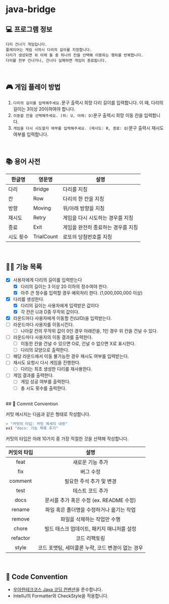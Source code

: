 # java-bridge

## 💻 프로그램 정보

```
다리 건너기 게임입니다.
플레이어는 게임 시작시 다리의 길이를 지정합니다.
다리가 생성되면 위 아래 둘 중 하나의 칸을 선택해 이동하는 행위를 반복합니다.
다리를 전부 건너거나, 건너다 실패하면 게임이 종료됩니다.
```

<br>

## 🎮 게임 플레이 방법

1. `다리의 길이를 입력해주세요.`문구 출력시 희망 다리 길이를 입력합니다. 이 때, 다리의 길이는 3이상 20이하여야 합니다.
2. `이동할 칸을 선택해주세요. (위: U, 아래: D)`문구 출력시 희망 이동 칸을 입력합니다.
3. `게임을 다시 시도할지 여부를 입력해주세요. (재시도: R, 종료: Q)`문구 출력시 재시도 여부를 입력합니다.

<br>

## 📚 용어 사전

| 한글명    | 영문명     | 설명                               |
| --------- | ---------- | ---------------------------------- |
| 다리      | Bridge     | 다리를 지칭                        |
| 칸        | Row        | 다리의 한 칸을 지칭                |
| 방향      | Moving     | 위/아래 방향을 지칭                |
| 재시도    | Retry      | 게임을 다시 시도하는 경우를 지칭   |
| 종료      | Exit       | 게임을 완전히 종료하는 경우를 지칭 |
| 시도 횟수 | TrialCount | 로또의 당첨번호를 지칭             |

<br>

## 👨‍🍳 기능 목록

- [x] 사용자에게 다리의 길이를 입력받는다
  - [x] 다리의 길이는 3 이상 20 이하의 정수여야 한다.
  - [x] 아주 큰 정수를 입력할 경우 예외처리 한다. (1,000,000,000 이상)
- [x] 다리를 생성한다.
  - [x] 다리의 길이는 사용자에게 입력받은 값이다
  - [x] 각 칸은 U과 D중 무작위 값이다.
- [x] 라운드마다 사용자에게 이동할 칸(U/D)을 입력받는다.
- [ ] 라운드마다 사용자를 이동시킨다.
  - [ ] 나아갈 칸의 무작위 값이 0인 경우 아래칸을, 1인 경우 위 칸을 건널 수 있다.
- [ ] 라운드마다 사용자의 이동 결과를 출력한다.
  - [ ] 이동한 칸을 건널 수 있으면 O로, 건널 수 없으면 X로 표시한다.
  - [ ] 다리의 모양으로 출력한다.
- [ ] 해당 라운드에서 이동 불가능한 경우 재시도 여부를 입력받는다.
- [ ] 재시도 요청시 다시 게임을 진행한다.
  - [ ] 다리는 최초 생성한 다리를 재사용한다.
- [ ] 게임 결과를 출력한다.
  - [ ] 게임 성공 여부를 출력한다.
  - [ ] 총 시도 횟수를 출력한다.

<br>
## 📌 Commit Convention

커밋 메시지는 다음과 같은 형태로 작성합니다.

```Bash
> "커밋의 타입: 커밋 메세지 내용"
ex) "docs: 기능 목록 추가"
```

커밋의 타입은 아래 10가지 중 가장 적절한 것을 선택해 작성합니다.

| 커밋의 타입 |                       설명                        |
| :---------: | :-----------------------------------------------: |
|    feat     |                 새로운 기능 추가                  |
|     fix     |                     버그 수정                     |
|   comment   |             필요한 주석 추가 및 변경              |
|    test     |                 테스트 코드 추가                  |
|    docs     |      문서를 추가 혹은 수정 (ex. README 수정)      |
|   rename    |     파일 혹은 폴더명을 수정하거나 옮기는 작업     |
|   remove    |            파일을 삭제하는 작업만 수행            |
|    chore    |    빌드 태스크 업데이트, 패키지 매니저를 설정     |
|  refactor   |                   코드 리팩토링                   |
|    style    | 코드 포맷팅, 세미콜론 누락, 코드 변경이 없는 경우 |

<br>

## 📌 Code Convention

- [우아한테크코스 Java 코딩 컨벤션](https://github.com/woowacourse/woowacourse-docs/tree/main/styleguide/java)을 준수합니다.
- IntelliJ의 Formatter와 CheckStyle을 적용합니다.
